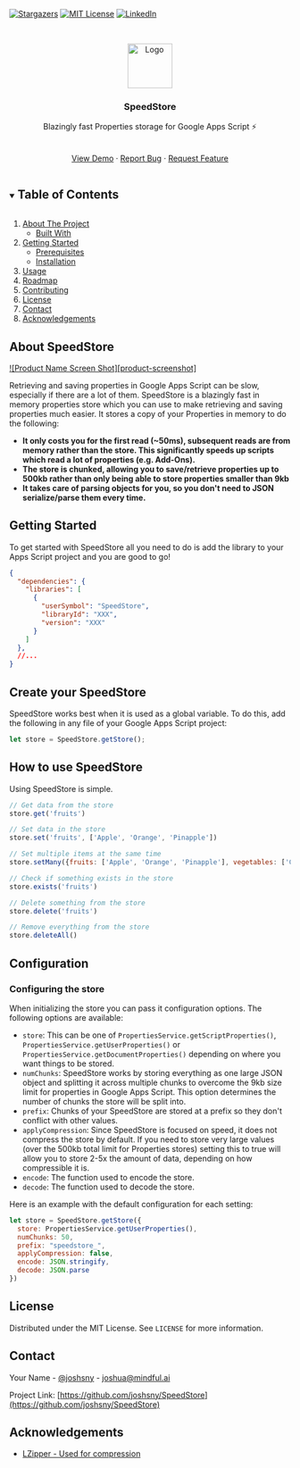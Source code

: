 <!-- PROJECT SHIELDS -->
<!--
*** I'm using markdown "reference style" links for readability.
*** Reference links are enclosed in brackets [ ] instead of parentheses ( ).
*** See the bottom of this document for the declaration of the reference variables
*** for contributors-url, forks-url, etc. This is an optional, concise syntax you may use.
*** https://www.markdownguide.org/basic-syntax/#reference-style-links
-->
[![Stargazers][stars-shield]][stars-url]
[![MIT License][license-shield]][license-url]
[![LinkedIn][linkedin-shield]][linkedin-url]



<!-- PROJECT LOGO -->
<br />
<p align="center">
  <a href="https://github.com/joshsny/SpeedStore">
    <img src="images/logo.png" alt="Logo" width="80" height="80">
  </a>

  <h3 align="center">SpeedStore</h3>

  <p align="center">
    Blazingly fast Properties storage for Google Apps Script ⚡
    <br />
    <br />
    <br />
    <a href="https://github.com/joshsny/SpeedStore">View Demo</a>
    ·
    <a href="https://github.com/joshsny/SpeedStore/issues">Report Bug</a>
    ·
    <a href="https://github.com/joshsny/SpeedStore/issues">Request Feature</a>
  </p>
</p>



<!-- TABLE OF CONTENTS -->
<details open="open">
  <summary><h2 style="display: inline-block">Table of Contents</h2></summary>
  <ol>
    <li>
      <a href="#about-the-project">About The Project</a>
      <ul>
        <li><a href="#built-with">Built With</a></li>
      </ul>
    </li>
    <li>
      <a href="#getting-started">Getting Started</a>
      <ul>
        <li><a href="#prerequisites">Prerequisites</a></li>
        <li><a href="#installation">Installation</a></li>
      </ul>
    </li>
    <li><a href="#usage">Usage</a></li>
    <li><a href="#roadmap">Roadmap</a></li>
    <li><a href="#contributing">Contributing</a></li>
    <li><a href="#license">License</a></li>
    <li><a href="#contact">Contact</a></li>
    <li><a href="#acknowledgements">Acknowledgements</a></li>
  </ol>
</details>



<!-- ABOUT THE PROJECT -->
## About SpeedStore

[![Product Name Screen Shot][product-screenshot]](https://example.com)

Retrieving and saving properties in Google Apps Script can be slow, especially if there are a lot of them. SpeedStore is a blazingly fast in memory properties store which you can use to make retrieving and saving properties much easier. It stores a copy of your Properties in memory to do the following:
  - **It only costs you for the first read (~50ms), subsequent reads are from memory rather than the store. This significantly speeds up scripts which read a lot of properties (e.g. Add-Ons).**
  - **The store is chunked, allowing you to save/retrieve properties up to 500kb rather than only being able to store properties smaller than 9kb**
  - **It takes care of parsing objects for you, so you don't need to JSON serialize/parse them every time.**


<!-- GETTING STARTED -->
## Getting Started

To get started with SpeedStore all you need to do is add the library to your Apps Script project and you are good to go!
```json
{
  "dependencies": {
    "libraries": [
      {
        "userSymbol": "SpeedStore",
        "libraryId": "XXX",
        "version": "XXX"
      }
    ]
  },
  //...
}
```

## Create your SpeedStore

SpeedStore works best when it is used as a global variable. To do this, add the following in any file of your Google Apps Script project:
```javascript
let store = SpeedStore.getStore();
```

<!-- USAGE EXAMPLES -->
## How to use SpeedStore

Using SpeedStore is simple.

```javascript
// Get data from the store
store.get('fruits')

// Set data in the store
store.set('fruits', ['Apple', 'Orange', 'Pinapple'])

// Set multiple items at the same time
store.setMany({fruits: ['Apple', 'Orange', 'Pinapple'], vegetables: ['Cucumber', 'Avocado'], favourites: {fruit: 'Orange', vegetable: 'Avocado'}})

// Check if something exists in the store
store.exists('fruits')

// Delete something from the store
store.delete('fruits')

// Remove everything from the store
store.deleteAll()
```

## Configuration

### Configuring the store

When initializing the store you can pass it configuration options. The following options are available:
- `store`: This can be one of `PropertiesService.getScriptProperties()`, `PropertiesService.getUserProperties()` or `PropertiesService.getDocumentProperties()` depending on where you want things to be stored.
- `numChunks`: SpeedStore works by storing everything as one large JSON object and splitting it across multiple chunks to overcome the 9kb size limit for properties in Google Apps Script. This option determines the number of chunks the store will be split into.
- `prefix`: Chunks of your SpeedStore are stored at a prefix so they don't conflict with other values.
- `applyCompression`: Since SpeedStore is focused on speed, it does not compress the store by default. If you need to store very large values (over the 500kb total limit for Properties stores) setting this to true will allow you to store 2-5x the amount of data, depending on how compressible it is.
- `encode`: The function used to encode the store.
- `decode`: The function used to decode the store.

Here is an example with the default configuration for each setting:
```javascript
let store = SpeedStore.getStore({
  store: PropertiesService.getUserProperties(),
  numChunks: 50,
  prefix: "speedstore_",
  applyCompression: false,
  encode: JSON.stringify,
  decode: JSON.parse
})
```

<!-- LICENSE -->
## License

Distributed under the MIT License. See `LICENSE` for more information.



<!-- CONTACT -->
## Contact

Your Name - [@joshsny](https://twitter.com/joshsny) - joshua@mindful.ai

Project Link: [https://github.com/joshsny/SpeedStore](https://github.com/joshsny/SpeedStore)



<!-- ACKNOWLEDGEMENTS -->
## Acknowledgements

* [LZipper - Used for compression](https://github.com/blindman67/LZipper)





<!-- MARKDOWN LINKS & IMAGES -->
<!-- https://www.markdownguide.org/basic-syntax/#reference-style-links -->
[contributors-shield]: https://img.shields.io/github/contributors/joshsny/SpeedStore.svg?style=for-the-badge
[contributors-url]: https://github.com/joshsny/SpeedStore/graphs/contributors
[forks-shield]: https://img.shields.io/github/forks/joshsny/SpeedStore.svg?style=for-the-badge
[forks-url]: https://github.com/joshsny/SpeedStore/network/members
[stars-shield]: https://img.shields.io/github/stars/joshsny/SpeedStore.svg?style=for-the-badge
[stars-url]: https://github.com/joshsny/SpeedStore/stargazers
[issues-shield]: https://img.shields.io/github/issues/joshsny/SpeedStore.svg?style=for-the-badge
[issues-url]: https://github.com/joshsny/SpeedStore/issues
[license-shield]: https://img.shields.io/github/license/joshsny/SpeedStore.svg?style=for-the-badge
[license-url]: https://github.com/joshsny/SpeedStore/blob/master/LICENSE.txt
[linkedin-shield]: https://img.shields.io/badge/-LinkedIn-black.svg?style=for-the-badge&logo=linkedin&colorB=555
[linkedin-url]: https://linkedin.com/in/joshsny
